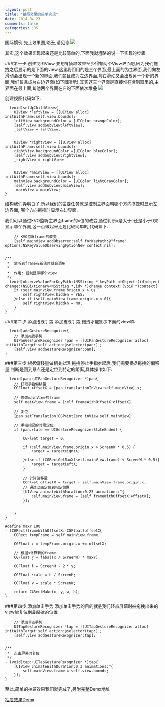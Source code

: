 ```yaml
---
layout: post
title: "抽屉效果的简单实现"
date: 2014-04-23
comments: false
categories: iOS
---
```


国际惯例,先上效果图,略丑,请见谅
![](https://dn-zhunjiee.qbox.me/抽屉效果.gif)

其实,这个效果实现起来还是比较简单的,下面我就粗略的说一下实现的步骤

###第一步:创建视图View
要想有抽屉效果至少得有两个View界面吧,因为我们拖拽之后显示的是下面的view.这里我们用的是三个界面,最上面的为主界面,我们向左滑动会出现一个新的界面,我们暂且成为左边界面,向右滑动又会出现另一个新的界面,我们暂且成为右边界面(如下图所示).其实这三个界面是直接堆在控制器里的,主界面在最上面,其他两个界面在它的下面依次堆叠
![](https://dn-zhunjiee.qbox.me/Snip20151109_1.png)

创建视图代码如下:

```
- (void)setUpChildViews{
    UIView *leftView = [[UIView alloc] initWithFrame:self.view.bounds];
    leftView.backgroundColor = [UIColor orangeColor];
    [self.view addSubview:leftView];
    _leftView = leftView;
    
    
    UIView *rightView = [[UIView alloc] initWithFrame:self.view.bounds];
    rightView.backgroundColor =[UIColor blueColor];
    [self.view addSubview:rightView];
    _rightView = rightView;
    
    
    UIView *mainView = [[UIView alloc] initWithFrame:self.view.bounds];
    mainView.backgroundColor = [UIColor lightGrayColor];
    [self.view addSubview:mainView];
    _mainView = mainView;
}
```
结构我们弄明白了,所以我们的主要任务就是控制主界面朝哪个方向拖拽时显示左边界面, 哪个方向拖拽时显示右边界面.

我们可以通过KVO监听主界面frame的x值的改变,通过判断x是大于0还是小于0来显示哪个界面,这一点做起来还是比较简单的,代码如下:

```
    // KVO监听frame的改变
    [self.mainView addObserver:self forKeyPath:@"frame" options:NSKeyValueObservingOptionNew context:nil];


/**
 *  监听到frame有新值时就会调用
 *
 *  作用: 控制显示哪个view
 */
- (void)observeValueForKeyPath:(NSString *)keyPath ofObject:(id)object change:(NSDictionary<NSString *,id> *)change context:(void *)context{
    if (self.mainView.frame.origin.x > 0) {
        self.rightView.hidden = YES;
    }else if (self.mainView.frame.origin.x < 0){
        self.rightView.hidden = NO;
    }
}
```

###第二步:添加拖拽手势
添加拖拽手势,拖拽才能显示下面的view嘛.

```
- (void)addGestureRecognizer{
    // 添加拖拽手势
    UIPanGestureRecognizer *pan = [[UIPanGestureRecognizer alloc] initWithTarget:self action:@selector(pan:)];
    [self.view addGestureRecognizer:pan];
}
```

###第三步:根据偏移量做相关处理
拖拽停止手指抬起后,我们需要根据拖拽的偏移量,判断是回到原点还是定位到特定的距离,具体操作如下:

```
- (void)pan:(UIPanGestureRecognizer *)pan{
    // 获取手指偏移量
    CGFloat offsetX = [pan translationInView:self.mainView].x;
    
    // 修改mainView的frame
    self.mainView.frame = [self frameWithOffsetX:offsetX];
    
    // 复位
    [pan setTranslation:CGPointZero inView:self.mainView];
    
    // 手指抬起的时候定位
    if (pan.state == UIGestureRecognizerStateEnded) {
        
        CGFloat target = 0;
        
        if (self.mainView.frame.origin.x > ScreenW * 0.5) {
            target = targetRightX;
            
        }else if (CGRectGetMaxX(self.mainView.frame) < ScreenW * 0.5){
            target = targetLeftX;
        }
        
        // 计算偏移量
        CGFloat offsetX = target - self.mainView.frame.origin.x;
        // 通过动画定位到指定位置
        [UIView animateWithDuration:0.25 animations:^{
            self.mainView.frame = [self frameWithOffsetX:offsetX];
        }];
        
        
    }
}

#define maxY 100
- (CGRect)frameWithOffsetX:(CGFloat)offsetX{
    CGRect tempFrame = self.mainView.frame;
    
    CGFloat x = tempFrame.origin.x += offsetX;
    
    // 根据x计算新的frame
    CGFloat y = fabs((x / ScreenW) * maxY);
    
    CGFloat h = ScreenH - 2 * y;
    
    CGFloat scale = h / ScreenH;
    
    CGFloat w = scale * ScreenW;
    
    return CGRectMake(x, y, w, h);
}
```

###第四步:添加单击手势
添加单击手势的目的就是我们轻点屏幕时被拖拽出来的view能复位到最原始的位置

```
    // 添加单击手势
    UITapGestureRecognizer *tap = [[UITapGestureRecognizer alloc] initWithTarget:self action:@selector(tap:)];
    [self.view addGestureRecognizer:tap];


/**
 *  点击屏幕时复位
 */
- (void)tap:(UITapGestureRecognizer *)tap{
    [UIView animateWithDuration:0.3 animations:^{
        self.mainView.frame = self.view.bounds;
    }];
}
```

至此,简单的抽屉效果我们就完成了,另附完整Demo地址

[抽屉效果Demo](https://github.com/zhunjiee/Program/tree/master/%E6%8A%BD%E5%B1%89%E6%95%88%E6%9E%9C)
